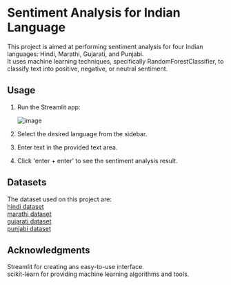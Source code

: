 # Sentiment Analysis for Indian Language  
This project is aimed at performing sentiment analysis for four Indian languages: Hindi, Marathi, Gujarati, and Punjabi.  
It uses machine learning techniques, specifically RandomForestClassifier, to classify text into positive, negative, or neutral sentiment.  

## Usage  
1. Run the Streamlit app:
   
   ![image](https://github.com/shahtisha/Sentiment-Analysis-of-indian-lang/assets/105882913/8626b784-47b5-4225-9e0a-01364c981380)
2. Select the desired language from the sidebar.
3. Enter text in the provided text area.
4. Click 'enter + enter' to see the sentiment analysis result.
   
## Datasets  
The dataset used on this project are:  
[hindi dataset]()  
[marathi dataset]()  
[gujarati dataset]()  
[punjabi dataset]()
  
## Acknowledgments  
Streamlit for creating ans easy-to-use interface.  
scikit-learn for providing machine learning algorithms and tools.
